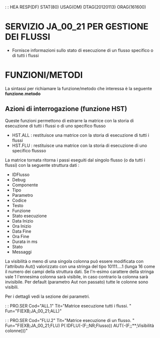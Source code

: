  :  : HEA RESP(DF) STAT(80) USAG(OM) DTAG(20120113) ORAG(161600)

# SERVIZIO JA_00_21 PER GESTIONE DEI FLUSSI

- Fornisce informazioni sullo stato di esecuzione di un flusso specifico o di tutti i flussi

# FUNZIONI/METODI
La sintassi per richiamare la funzione/metodo che interessa è la seguente **funzione.metodo**

## Azioni di interrogazione (funzione HST)
Queste funzioni permettono di estrarre la matrice con la storia di esecuzione di tutti i flussi o di uno specifico flusso

- HST.ALL :  restituisce una matrice con la storia di esecuzione di tutti i flussi
- HST.FLU :  restituisce una matrice con la storia di esecuzione di uno specifico flussso


La matrice tornata ritorna i passi eseguiti dal singolo flusso (o da tutti i flussi) con
la seguente struttura dati : 


- IDFlusso
- Debug
- Componente
- Tipo
- Parametro
- Codice
- Testo
- Funzione
- Stato esecuzione
- Data Inizio
- Ora Inizio
- Data Fine
- Ora Fine
- Durata in ms
- Stato
- Messaggi


La visibilità o meno di una singola colonna può essere modificata con l'attributo Aut() valorizzato
con una stringa del tipo 10111....1 (lunga 16 come il numero dei campi della struttura dati. Se
l'n-esimo carattere della stringa vale 1 l'ennesima colonna sarà visibile, in caso contrario
la colonna sarà invisibile.
Per default (parametro Aut non passato) tutte le colonne sono visibili.


Per i dettagli vedi la sezione dei parametri.


 :  : PRO.SER Cod="ALL.1" Tit="Matrice esecuzione tutti i flussi. " Fun="F(EXB;JA_00_21;ALL)"

 :  : PRO.SER Cod="FLU.2" Tit="Matrice esecuzione di un flusso. " Fun="F(EXB;JA_00_21;FLU) P( IDFLU(-(F;;NR;Flusso)) AUT(-(F;;**;Visibilità colonne)))"

